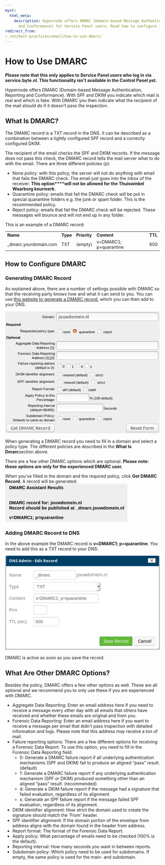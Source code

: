 ```yaml
---
myst:
  html_meta:
    description: Hypernode offers DMARC (Domain-based Message Authentication, Reporting
      and Conformance) for Service Panel users. Read how to configure it in this article.
redirect_from:
- /en/best-practices/email/how-to-use-dmarc/
---
```


<!-- source: https://support.hypernode.com/en/best-practices/email/how-to-use-dmarc/ -->

# How to Use DMARC

**Please note that this only applies to Service Panel users who log in via service.byte.nl. This functionality isn't available in the Control Panel yet.**

Hypernode offers DMARC (Domain-based Message Authentication, Reporting and Conformance). With SPF and DKIM you indicate which mail is real and which is fake. With DMARC you then indicate what the recipient of the mail should do if it doesn't pass the inspection.

## What Is DMARC?

The DMARC record is a TXT record in the DNS. It can be described as a combination between a tightly configured SPF record and a correctly configured DKIM.

The recipient of the email checks the SPF and DKIM records. If the message does not pass this check, the DMARC record tells the mail server what to do with the email. There are three different policies (p):

- None policy: with this policy, the server will not do anything with email that fails the DMARC check. The email just goes into the inbox of the receiver. **This option\*\*\*\*will not be allowed for the Thuiswinkel Waarborg keurmerk.**
- Quarantine policy: emails that fail the DMARC check will be put in special quarantine folders e.g. the junk or spam folder. This is the recommended policy.
- Reject policy: emails that fail the DMARC check will be rejected. These messages will bounce and will not end up in any folder.

This is an example of a DMARC record:

|                        |          |              |                        |         |
| ---------------------- | -------- | ------------ | ---------------------- | ------- |
| **Name**               | **Type** | **Priority** | **Content**            | **TTL** |
| \_dmarc.yourdomain.com | TXT      | (empty)      | v=DMARC1; p=quarantine | 600     |

## How to Configure DMARC

### Generating DMARC Record

As explained above, there are a number of settings possible with DMARC so that the receiving party knows how and what it can send to you. You can use [this website to generate a DMARC record](https://www.kitterman.com/dmarc/assistant.html), which you can then add to your DNS.

![](_res/YFxEz2Sk9X0tgdUdxiM4L6N7kLS5zXYFYw.png)

When generating a DMARC record you need to fill in a domain and select a policy type. The different policies are described in the **What Is Dmarc**section above.

There are a few other DMARC options which are optional. **Please note: t****hese options are only for the experienced DMARC user****.**

When you've filled in the domain and the required policy, click **Get DMARC Record**. A record will be generated:![](_res/7syCgmXraAf3wgRx8PqlKXRBonEibvNYQw.png)

### Adding DMARC Record to DNS

In the above example the DMARC record is **v=DMARC1; p=quarantine**. You need to add this as a TXT record to your DNS:

![](_res/JKyYQrXDWgKKFxZmuySRPy9NNLyjQlV7Xg.png)

DMARC is active as soon as you save the record.

## What Are Other DMARC Options?

Besides the policy, DMARC offers a few other options as well. These are all optional and we recommend you to only use these if you are experienced with DMARC.

- Aggregate Data Reporting: Enter an email address here if you need to receive a message every other day with all emails that others have received and whether these emails are original and from you.
- Forensic Data Reporting: Enter an email address here if you want to receive a message per email that didn't pass inspection with detailed information and logs. Please note that this address may receive a ton of mail.
- Failure reporting options: There are a few different options for receiving a Forensic Data Report. To use this option, you need to fill in the Forensic Data Reporting field:
  - 0: Generate a DMARC failure report if all underlying authentication mechanisms (SPF and DKIM) fail to produce an aligned “pass” result. (default)
  - 1: Generate a DMARC failure report if any underlying authentication mechanism (SPF or DKIM) produced something other than an aligned “pass” result. (recommended)
  - d: Generate a DKIM failure report if the message had a signature that failed evaluation, regardless of its alignment.
  - s: Generate an SPF failure report if the message failed SPF evaluation, regardless of its alignment.
- DKIM identifier alignment: How strict the domain used to create the signature should match the 'From' header.
- SPF identifier alignment: If the domain portion of the envelope from address aligns with the domain found in the header from address.
- Report format: The format of the Forensic Data Report.
- Apply policy: What percentage of emails need to be checked (100% is the default).
- Reporting interval: How many seconds you want in between reports.
- Subdomain policy: Which policy need to be used for subdomains. If empty, the same policy is used for the main- and subdomain.
